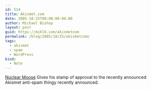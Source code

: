 ```yaml
---
id: 514
title: Akismet.com
date: 2005-10-25T00:00:00-04:00
author: Michael Bishop
layout: post
guid: https://miklb.com/akismetcom
permalink: /blog/2005/10/25/akismetcom/
tags:
  - akismet
  - spam
  - WordPress
kind:
  - Note
---
```

<p><a href="http://nuclearmoose.com/archives/2005/10/25/akismetcom/">Nuclear Moose</a> Gives his stamp of approval to the recently announced Akismet anti-spam thingy recently announced.</p>